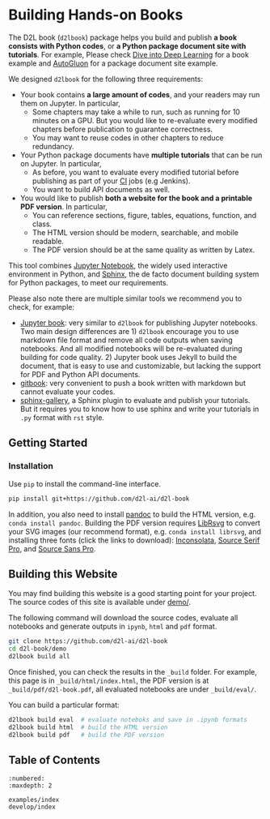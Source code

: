 # Building Hands-on Books

The D2L book (`d2lbook`) package helps you build and publish **a book consists with Python codes**, or **a Python package document site with tutorials**. For example, Please check [Dive into Deep Learning](https://d2l.ai/) for a book example and [AutoGluon](https://autogluon.mxnet.io/) for a package document site example. 

We designed `d2lbook` for the following three requirements:

- Your book contains **a large amount of codes**, and your readers may run them on Jupyter. In particular,
  - Some chapters may take a while to run, such as running for 10 minutes on a GPU. But you would like to re-evaluate every modified chapters before publication to guarantee correctness. 
  - You may want to reuse codes in other chapters to reduce redundancy.  
- Your Python package documents have **multiple tutorials** that can be run on Jupyter. In particular,
  - As before, you want to evaluate every modified tutorial before publishing as part of your [CI](Continuous_integration) jobs (e.g Jenkins).
  - You want to build API documents as well.  
- You would like to publish **both a website for the book and a printable PDF version**. In particular, 
  - You can reference sections, figure, tables, equations, function, and class.
  - The HTML version should be modern, searchable, and mobile readable.
  - The PDF version should be at the same quality as written by Latex.

This tool combines [Jupyter Notebook](https://jupyter.org/), the widely used interactive environment in Python, and [Sphinx](http://www.sphinx-doc.org/en/master/), the de facto document building system for Python packages, to meet our requirements. 

Please also note there are multiple similar tools we recommend you to check, for example:

- [Jupyter book](https://jupyterbook.org/intro): very similar to `d2lbook` for publishing Jupyter notebooks. Two main design differences are 1) `d2lbook` encourage you to use markdown file format and remove all code outputs when saving notebooks. And all modified notebooks will be re-evaluated during building for code quality. 2) Jupyter book uses Jekyll to build the document, that is easy to use and customizable, but lacking the support for PDF and Python API documents. 
- [gitbook](https://www.gitbook.com/): very convenient to push a book written with markdown but cannot evaluate your codes.
- [sphinx-gallery](https://sphinx-gallery.github.io/stable/index.html), a Sphinx plugin to evaluate and publish your tutorials. But it requires you to know how to use sphinx and write your tutorials in `.py` format with `rst` style.  


## Getting Started

### Installation

Use `pip` to install the command-line interface.

```sh
pip install git+https://github.com/d2l-ai/d2l-book
```

In addition, you also need to install [pandoc](https://pandoc.org/) to build the HTML version, e.g. `conda install pandoc`. Building the PDF version requires [LibRsvg](https://wiki.gnome.org/Projects/LibRsvg) to convert your SVG images (our recommend format), e.g. `conda install librsvg`,  and installing three fonts (click the links to download): [Inconsolata](https://www.fontsquirrel.com/fonts/download/Inconsolata), [Source Serif Pro]( https://www.fontsquirrel.com/fonts/download/source-serif-pro), and [Source Sans Pro](https://www.fontsquirrel.com/fonts/download/source-sans-pro). 

## Building this Website

You may find building this website is a good starting point for your project. The source codes of this site is available under [demo/](https://github.com/d2l-ai/d2l-book/tree/master/demo). 

The following command will download the source codes, evaluate all notebooks and generate outputs in
`ipynb`, `html` and `pdf` format.

```sh
git clone https://github.com/d2l-ai/d2l-book
cd d2l-book/demo
d2lbook build all
```

Once finished, you can check the results in the `_build` folder. For example, this page is in `_build/html/index.html`, the PDF version is at `_build/pdf/d2l-book.pdf`, all evaluated notebooks are under `_build/eval/`.

You can build a particular format:

```sh
d2lbook build eval  # evaluate noteboks and save in .ipynb formats
d2lbook build html  # build the HTML version
d2lbook build pdf   # build the PDF version
```

## Table of Contents

```toc
:numbered:
:maxdepth: 2

examples/index
develop/index
```
